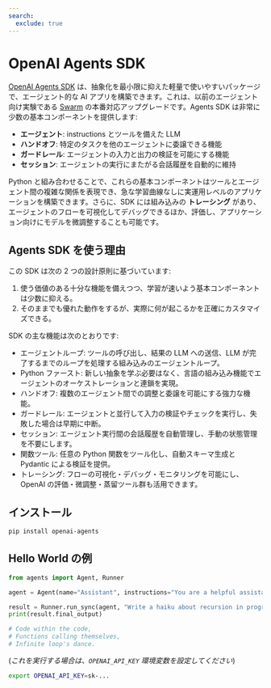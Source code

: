 ```yaml
---
search:
  exclude: true
---
```

# OpenAI Agents SDK

[OpenAI Agents SDK](https://github.com/openai/openai-agents-python) は、抽象化を最小限に抑えた軽量で使いやすいパッケージで、エージェント的な AI アプリを構築できます。これは、以前のエージェント向け実験である [Swarm](https://github.com/openai/swarm/tree/main) の本番対応アップグレードです。Agents SDK は非常に少数の基本コンポーネントを提供します:

-   **エージェント**: instructions とツールを備えた LLM
-   **ハンドオフ**: 特定のタスクを他のエージェントに委譲できる機能
-   **ガードレール**: エージェントの入力と出力の検証を可能にする機能
-   **セッション**: エージェントの実行にまたがる会話履歴を自動的に維持

Python と組み合わせることで、これらの基本コンポーネントはツールとエージェント間の複雑な関係を表現でき、急な学習曲線なしに実運用レベルのアプリケーションを構築できます。さらに、SDK には組み込みの **トレーシング** があり、エージェントのフローを可視化してデバッグできるほか、評価し、アプリケーション向けにモデルを微調整することも可能です。

## Agents SDK を使う理由

この SDK は次の 2 つの設計原則に基づいています:

1. 使う価値のある十分な機能を備えつつ、学習が速いよう基本コンポーネントは少数に抑える。
2. そのままでも優れた動作をするが、実際に何が起こるかを正確にカスタマイズできる。

SDK の主な機能は次のとおりです:

-   エージェントループ: ツールの呼び出し、結果の LLM への送信、LLM が完了するまでのループを処理する組み込みのエージェントループ。
-   Python ファースト: 新しい抽象を学ぶ必要はなく、言語の組み込み機能でエージェントのオーケストレーションと連鎖を実現。
-   ハンドオフ: 複数のエージェント間での調整と委譲を可能にする強力な機能。
-   ガードレール: エージェントと並行して入力の検証やチェックを実行し、失敗した場合は早期に中断。
-   セッション: エージェント実行間の会話履歴を自動管理し、手動の状態管理を不要にします。
-   関数ツール: 任意の Python 関数をツール化し、自動スキーマ生成と Pydantic による検証を提供。
-   トレーシング: フローの可視化・デバッグ・モニタリングを可能にし、OpenAI の評価・微調整・蒸留ツール群も活用できます。

## インストール

```bash
pip install openai-agents
```

## Hello World の例

```python
from agents import Agent, Runner

agent = Agent(name="Assistant", instructions="You are a helpful assistant")

result = Runner.run_sync(agent, "Write a haiku about recursion in programming.")
print(result.final_output)

# Code within the code,
# Functions calling themselves,
# Infinite loop's dance.
```

(_これを実行する場合は、`OPENAI_API_KEY` 環境変数を設定してください_)

```bash
export OPENAI_API_KEY=sk-...
```